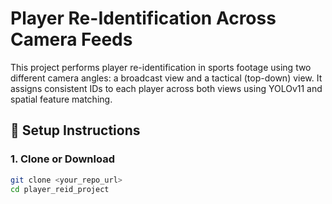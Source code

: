 # Player Re-Identification Across Camera Feeds

This project performs player re-identification in sports footage using two different camera angles: a broadcast view and a tactical (top-down) view. It assigns consistent IDs to each player across both views using YOLOv11 and spatial feature matching.

## 🔧 Setup Instructions

### 1. Clone or Download
```bash
git clone <your_repo_url>
cd player_reid_project
